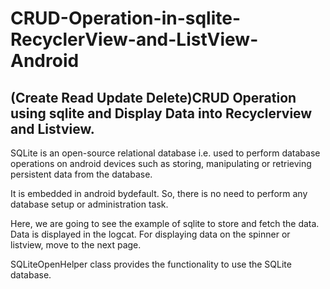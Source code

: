 # CRUD-Operation-in-sqlite-RecyclerView-and-ListView-Android
## (Create Read Update Delete)CRUD Operation using sqlite and Display Data into Recyclerview and Listview.

SQLite is an open-source relational database i.e. used to perform database operations on android devices such as storing, manipulating or retrieving persistent data from the database.

It is embedded in android bydefault. So, there is no need to perform any database setup or administration task.

Here, we are going to see the example of sqlite to store and fetch the data. Data is displayed in the logcat. For displaying data on the spinner or listview, move to the next page.

SQLiteOpenHelper class provides the functionality to use the SQLite database.

